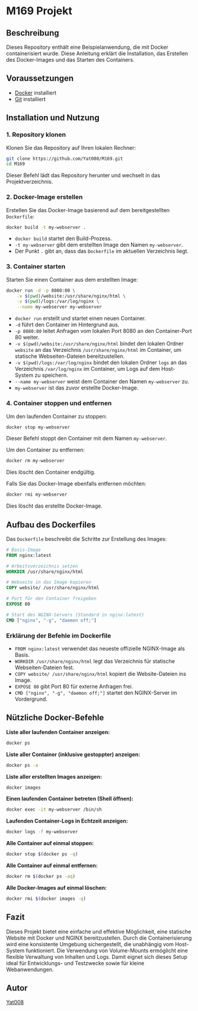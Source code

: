 # M169 Projekt

## Beschreibung
Dieses Repository enthält eine Beispielanwendung, die mit Docker containerisiert wurde. Diese Anleitung erklärt die Installation, das Erstellen des Docker-Images und das Starten des Containers.

## Voraussetzungen
- [Docker](https://www.docker.com/) installiert
- [Git](https://git-scm.com/) installiert

## Installation und Nutzung

### 1. Repository klonen
Klonen Sie das Repository auf Ihren lokalen Rechner:
```bash
git clone https://github.com/Yat008/M169.git
cd M169
```
Dieser Befehl lädt das Repository herunter und wechselt in das Projektverzeichnis.

### 2. Docker-Image erstellen
Erstellen Sie das Docker-Image basierend auf dem bereitgestellten `Dockerfile`:
```bash
docker build -t my-webserver .
```
- `docker build` startet den Build-Prozess.
- `-t my-webserver` gibt dem erstellten Image den Namen `my-webserver`.
- Der Punkt `.` gibt an, dass das `Dockerfile` im aktuellen Verzeichnis liegt.

### 3. Container starten
Starten Sie einen Container aus dem erstellten Image:
```bash
docker run -d -p 8080:80 \
    -v $(pwd)/website:/usr/share/nginx/html \
    -v $(pwd)/logs:/var/log/nginx \
    --name my-webserver my-webserver
```
- `docker run` erstellt und startet einen neuen Container.
- `-d` führt den Container im Hintergrund aus.
- `-p 8080:80` leitet Anfragen vom lokalen Port 8080 an den Container-Port 80 weiter.
- `-v $(pwd)/website:/usr/share/nginx/html` bindet den lokalen Ordner `website` an das Verzeichnis `/usr/share/nginx/html` im Container, um statische Webseiten-Dateien bereitzustellen.
- `-v $(pwd)/logs:/var/log/nginx` bindet den lokalen Ordner `logs` an das Verzeichnis `/var/log/nginx` im Container, um Logs auf dem Host-System zu speichern.
- `--name my-webserver` weist dem Container den Namen `my-webserver` zu.
- `my-webserver` ist das zuvor erstellte Docker-Image.

### 4. Container stoppen und entfernen
Um den laufenden Container zu stoppen:
```bash
docker stop my-webserver
```
Dieser Befehl stoppt den Container mit dem Namen `my-webserver`.

Um den Container zu entfernen:
```bash
docker rm my-webserver
```
Dies löscht den Container endgültig.

Falls Sie das Docker-Image ebenfalls entfernen möchten:
```bash
docker rmi my-webserver
```
Dies löscht das erstellte Docker-Image.

## Aufbau des Dockerfiles
Das `Dockerfile` beschreibt die Schritte zur Erstellung des Images:

```dockerfile
# Basis-Image
FROM nginx:latest

# Arbeitsverzeichnis setzen
WORKDIR /usr/share/nginx/html

# Webseite in das Image kopieren
COPY website/ /usr/share/nginx/html

# Port für den Container freigeben
EXPOSE 80

# Start des NGINX-Servers (Standard in nginx:latest)
CMD ["nginx", "-g", "daemon off;"]
```
### Erklärung der Befehle im Dockerfile
- `FROM nginx:latest` verwendet das neueste offizielle NGINX-Image als Basis.
- `WORKDIR /usr/share/nginx/html` legt das Verzeichnis für statische Webseiten-Dateien fest.
- `COPY website/ /usr/share/nginx/html` kopiert die Website-Dateien ins Image.
- `EXPOSE 80` gibt Port 80 für externe Anfragen frei.
- `CMD ["nginx", "-g", "daemon off;"]` startet den NGINX-Server im Vordergrund.

## Nützliche Docker-Befehle
**Liste aller laufenden Container anzeigen:**
```bash
docker ps
```
**Liste aller Container (inklusive gestoppter) anzeigen:**
```bash
docker ps -a
```
**Liste aller erstellten Images anzeigen:**
```bash
docker images
```
**Einen laufenden Container betreten (Shell öffnen):**
```bash
docker exec -it my-webserver /bin/sh
```
**Laufenden Container-Logs in Echtzeit anzeigen:**
```bash
docker logs -f my-webserver
```
**Alle Container auf einmal stoppen:**
```bash
docker stop $(docker ps -q)
```
**Alle Container auf einmal entfernen:**
```bash
docker rm $(docker ps -aq)
```
**Alle Docker-Images auf einmal löschen:**
```bash
docker rmi $(docker images -q)
```

## Fazit
Dieses Projekt bietet eine einfache und effektive Möglichkeit, eine statische Website mit Docker und NGINX bereitzustellen. Durch die Containerisierung wird eine konsistente Umgebung sichergestellt, die unabhängig vom Host-System funktioniert. Die Verwendung von Volume-Mounts ermöglicht eine flexible Verwaltung von Inhalten und Logs. Damit eignet sich dieses Setup ideal für Entwicklungs- und Testzwecke sowie für kleine Webanwendungen.

## Autor
[Yat008](https://github.com/Yat008)
